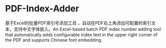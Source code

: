 # PDF-Index-Adder
基于Excel的批量PDF索引号添加工具 ，自动在PDF右上角添加可配置的索引文本，支持中文字体嵌入。An Excel-based batch PDF index number adding tool that automatically adds configurable index text in the upper right corner of the PDF and supports Chinese font embedding.
